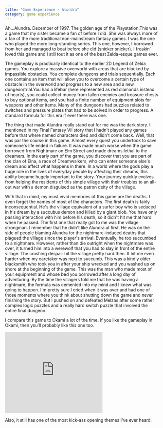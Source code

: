 ```yaml
---
title: "Game Experience - Alundra"
category: game experience
---
```

Ah...Alundra. December of 1997. The golden age of the Playstation.This was a game that my sister became a fan of before I did. She was always more of a fan of the more traditional non-mainstream fantasy games. I was the one who played the more long-standing series. This one, however, I borrowed from her and managed to beat before she did (snicker snicker). I freakin' loved this game and I still tout it as one of the best Zelda-esque games ever.

The gameplay is practically identical to the earlier 2D Legend of Zelda games. You explore a massive overworld with areas that are blocked by impassible obstacles. You complete dungeons and trials sequentially. Each one contains an item that will allow you to overcome a certain type of obstacle in the overworld and progress to a new area and a new dungeon/trial.You had a lifebar (here represented as red diamonds instead of hearts), you could collect money from fallen enemies and treasure chests to buy optional items, and you had a finite number of equipment slots for weapons and other items. Many of the dungeons had puzzles related to switches and pressure plates that had to be solved in order to progress. A standard formula for this era if ever there was one.

The thing that made Alundra really stand out for me was the dark story. I mentioned in my Final Fantasy VII story that I hadn't played any games before that where named characters died and didn't come back. Well, that was par the course in this game. Almost every quest you undertook to save someone's life ended in failure. It was made much worse when the game borrowed from Nightmare on Elm Street and made dreams lethal to the dreamers. In the early part of the game, you discover that you are part of the clan of Elna, a race of Dreamwalkers, who can enter someone else's dream and affect what happens in there. In a world where the gods play a huge role in the lives of everyday people by affecting their dreams, this ability became hugely important to the story. Your journey quickly evolves from helping the residents of this simple village with their troubles to an all-out war with a demon disguised as the patron deity of the village.

With that in mind, my most vivid memories of this game are the deaths. I even forget the names of most of the characters. The first death is fairly inconsequential. He's the village equivalent of a surfer boy who is seduced in his dream by a succubus demon and killed by a giant blob. You have only passing interaction with him before his death, so it didn't hit me that hard when he passed. The first one that really got to me was the village strongman. I remember that he didn't like Alundra at first. He was on the side of people blaming Alundra for the nightmare-induced deaths that plagued the village since the player's arrival. Eventually, he too succumbed to a nightmare. However, rather than die outright when the nightmare was over, it turned him into a werewolf that you had to slay in front of the entire village. The crushing despair hit the village pretty hard then. It hit me even harder when my caretaker was next to succumb. This was a kindly older blacksmith who took you in after your ship wrecked and you washed up on shore at the beginning of the game. This was the man who made most of your equipment and whose bed you borrowed after a long day of adventuring. By the time the villagers told me that he was having a nightmare, the formula was cemented into my mind and I knew what was going to happen. I'm pretty sure I cried when it was over and had one of those moments where you think about shutting down the game and never finishing the story. But I pushed on and defeated Melzas after some rather complex logic puzzles and a really hard switch puzzle that involved the entire final dungeon.

I compare this game to Okami a lot of the time. If you like the gameplay in Okami, then you'll probably like this one too.

<iframe width="320" height="266" class="YOUTUBE-iframe-video" data-thumbnail-src="https://ytimg.googleusercontent.com/vi/skKScoOA3YA/0.jpg" src="http://www.youtube.com/embed/skKScoOA3YA?feature=player_embedded" frameborder="0" allowfullscreen></iframe>

Also, it still has one of the most kick-ass opening themes I've ever heard.